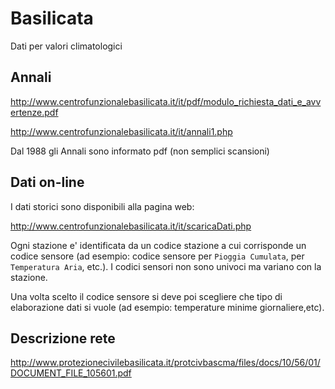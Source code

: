 # Basilicata

Dati per valori climatologici


## Annali

http://www.centrofunzionalebasilicata.it/it/pdf/modulo_richiesta_dati_e_avvertenze.pdf

http://www.centrofunzionalebasilicata.it/it/annali1.php

Dal 1988 gli Annali sono informato pdf (non semplici scansioni)

## Dati on-line

I dati storici sono disponibili alla pagina web:

http://www.centrofunzionalebasilicata.it/it/scaricaDati.php

Ogni stazione e' identificata da un codice stazione a cui corrisponde un codice sensore (ad esempio: codice sensore per `Pioggia Cumulata`,
per `Temperatura Aria`, etc.). I codici sensori non sono univoci ma variano con la stazione.

Una volta scelto il codice sensore si deve poi scegliere che tipo di elaborazione dati si vuole (ad esempio: temperature minime giornaliere,etc).

## Descrizione rete

http://www.protezionecivilebasilicata.it/protcivbascma/files/docs/10/56/01/DOCUMENT_FILE_105601.pdf
